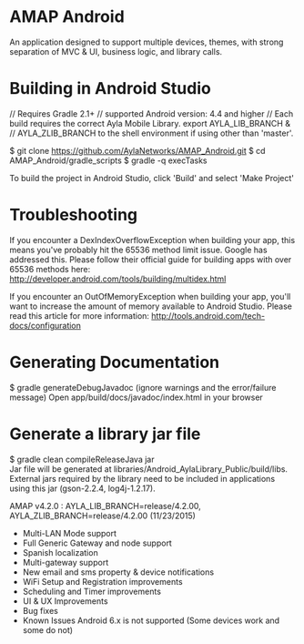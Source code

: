 AMAP Android
==================

An application designed to support multiple devices, themes, with strong separation of MVC &amp; UI, business logic, and library calls. 


Building in Android Studio
=========================

// Requires Gradle 2.1+
// supported Android version: 4.4 and higher
// Each build requires the correct Ayla Mobile Library. export AYLA_LIB_BRANCH &
// AYLA_ZLIB_BRANCH to the shell environment if using other than 'master'.
                                                                                       
$ git clone https://github.com/AylaNetworks/AMAP_Android.git
$ cd AMAP_Android/gradle_scripts
$ gradle -q execTasks
                                                                                                  
To build the project in Android Studio, click 'Build' and select 'Make Project'

  Troubleshooting
  ===============
  
  If you encounter a DexIndexOverflowException when building your app, this means you've probably hit the 65536 method limit issue.  Google has addressed this.  Please follow their official guide for building apps with over 65536 methods here: http://developer.android.com/tools/building/multidex.html
  
  If you encounter an OutOfMemoryException when building your app, you'll want to increase the amount of memory available to Android Studio.  Please read this article for more information: http://tools.android.com/tech-docs/configuration


Generating Documentation
========================

$ gradle generateDebugJavadoc
(ignore warnings and the error/failure message)
Open app/build/docs/javadoc/index.html in your browser


Generate a library jar file
===========================

$ gradle clean compileReleaseJava jar                                                                   
Jar file will be generated at libraries/Android_AylaLibrary_Public/build/libs.
External jars required by the library need to be included in applications using this jar (gson-2.2.4, log4j-1.2.17). 

            
AMAP v4.2.0 : AYLA_LIB_BRANCH=release/4.2.00, AYLA_ZLIB_BRANCH=release/4.2.00 (11/23/2015)
- Multi-LAN Mode support
- Full Generic Gateway and node support
- Spanish localization
- Multi-gateway support
- New email and sms property & device notifications
- WiFi Setup and Registration improvements
- Scheduling and Timer improvements
- UI & UX Improvements
- Bug fixes
- Known Issues
  Android 6.x is not supported (Some devices work and some do not)

